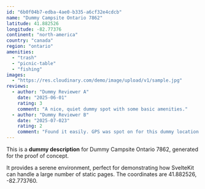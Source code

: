 ```yaml
---
id: "6b0f04b7-edba-4ae0-b335-a6cf32e4cdcb"
name: "Dummy Campsite Ontario 7862"
latitude: 41.882526
longitude: -82.77376
continent: "north-america"
country: "canada"
region: "ontario"
amenities:
  - "trash"
  - "picnic-table"
  - "fishing"
images:
  - "https://res.cloudinary.com/demo/image/upload/v1/sample.jpg"
reviews:
  - author: "Dummy Reviewer A"
    date: "2025-06-01"
    rating: 3
    comment: "A nice, quiet dummy spot with some basic amenities."
  - author: "Dummy Reviewer B"
    date: "2025-07-023"
    rating: 2
    comment: "Found it easily. GPS was spot on for this dummy location."
---
```


This is a **dummy description** for Dummy Campsite Ontario 7862, generated for the proof of concept.

It provides a serene environment, perfect for demonstrating how SvelteKit can handle a large number of static pages. The coordinates are 41.882526, -82.773760.
